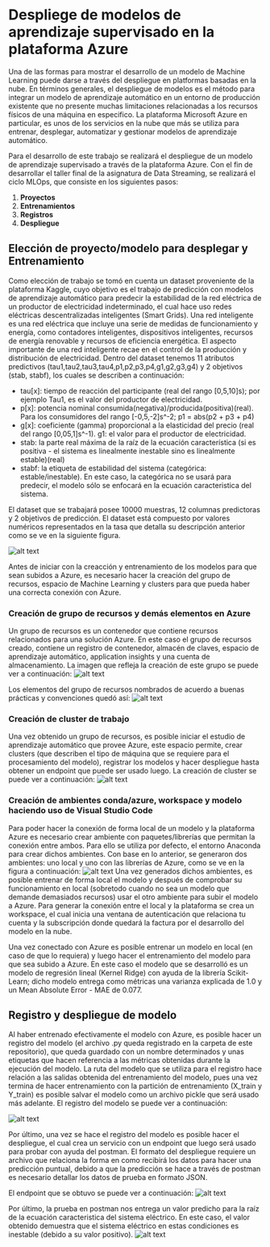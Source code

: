 # Despliege de modelos de aprendizaje supervisado en la plataforma Azure 

Una de las formas para mostrar el desarrollo de un modelo de Machine Learning puede darse a través del despliegue en platformas basadas en la nube. En términos generales, el despliegue de modelos es el método para integrar un modelo de aprendizaje automático en un entorno de producción existente que no presente muchas limitaciones relacionadas a los recursos físicos de una máquina en especifico. La plataforma Microsoft Azure en particular, es unos de los servicios en la nube que más se utiliza para entrenar, desplegar, automatizar y gestionar modelos de aprendizaje automático. 

Para el desarrollo de este trabajo se realizará el despliegue de un modelo de aprendizaje supervisado a través de la plataforma Azure. Con el fin de desarrollar el taller final de la asignatura de Data Streaming, se realizará el ciclo MLOps, que consiste en los siguientes pasos: 

1. **Proyectos**
2. **Entrenamientos** 
3. **Registros** 
4. **Despliegue**

## Elección de proyecto/modelo para desplegar y Entrenamiento

Como elección de trabajo se tomó en cuenta un dataset proveniente de la plataforma Kaggle, cuyo objetivo es el trabajo de predicción con modelos de aprendizaje automático para predecir la estabilidad de la red eléctrica de un productor de electricidad indeterminado, el cual hace uso redes eléctricas descentralizadas inteligentes (Smart Grids).
Una red inteligente es una red eléctrica que incluye una serie de medidas de funcionamiento y energía, como contadores inteligentes, dispositivos inteligentes, recursos de energía renovable y recursos de eficiencia energética. El aspecto importante de una red inteligente recae en el control de la producción y distribución de electricidad. 
Dentro del dataset tenemos 11 atributos predictivos (tau1,tau2,tau3,tau4,p1,p2,p3,p4,g1,g2,g3,g4) y 2 objetivos (stab, stabf), los cuales se describen a continuación: 

- tau[x]: tiempo de reacción del participante (real del rango [0,5,10]s); por ejemplo Tau1, es el valor del productor de electricidad.
- p[x]: potencia nominal consumida(negativa)/producida(positiva)(real). Para los consumidores del rango [-0,5,-2]s^-2; p1 = abs(p2 + p3 + p4)
- g[x]: coeficiente (gamma) proporcional a la elasticidad del precio (real del rango [0,05,1]s^-1). g1: el valor para el productor de electricidad.
- stab: la parte real máxima de la raíz de la ecuación característica (si es positiva - el sistema es linealmente inestable sino es linealmente estable)(real)
- stabf: la etiqueta de estabilidad del sistema (categórica: estable/inestable). 
En este caso, la categórica no se usará para predecir, el modelo sólo se enfocará en la ecuación caracteristica del sistema. 

El dataset que se trabajará posee 10000 muestras, 12 columnas predictoras y 2 objetivos de predicción. El dataset está compuesto por valores numéricos representados en la tasa que detalla su descripción anterior como se ve en la siguiente figura. 

![alt text](https://github.com/fblaura/cloud_hw/blob/main/images/dataset.PNG)

Antes de iniciar con la creacción y entrenamiento de los modelos para que sean subidos a Azure, es necesario hacer la creación del grupo de recursos, espacio de Machine Learning y clusters para que pueda haber una correcta conexión con Azure.

### Creación de grupo de recursos y demás elementos en Azure

Un grupo de recursos es un contenedor que contiene recursos relacionados para una solución Azure. En este caso el grupo de recursos creado, contiene un registro de contenedor, almacén de claves, espacio de aprendizaje automático, application insights y una cuenta de almacenamiento. La imagen que refleja la creación de este grupo se puede ver a continuación: 
![alt text](https://github.com/fblaura/cloud_hw/blob/main/images/Recurso%20creado.PNG)

Los elementos del grupo de recursos nombrados de acuerdo a buenas prácticas y convenciones quedó así: 
![alt text](https://github.com/fblaura/cloud_hw/blob/main/images/Recurso.PNG)

### Creación de cluster de trabajo 

Una vez obtenido un grupo de recursos, es posible iniciar el estudio de aprendizaje automático que provee Azure, este espacio permite, crear clusters (que describen el tipo de máquina que se requiere para el procesamiento del modelo), registrar los modelos y hacer despliegue hasta obtener un endpoint que puede ser usado luego. La creación de cluster se puede ver a continuación: 
![alt text](https://github.com/fblaura/cloud_hw/blob/main/images/Compute%20cluster.PNG)

### Creación de ambientes conda/azure, workspace y modelo haciendo uso de Visual Studio Code

Para poder hacer la conexión de forma local de un modelo y la plataforma Azure es necesario crear ambiente con paquetes/librerías que permitan la conexión entre ambos. Para ello se utiliza por defecto, el entorno Anaconda para crear dichos ambientes. Con base en lo anterior, se generaron dos ambientes: uno local y uno con las librerías de Azure, como se ve en la figura a continuación: 
![alt text](https://github.com/fblaura/cloud_hw/blob/main/images/ambientes.png)
Una vez generados dichos ambientes, es posible entrenar de forma local el modelo y después de comprobar su funcionamiento en local (sobretodo cuando no sea un modelo que demande demasiados recursos) usar el otro ambiente para subir el modelo a Azure. Para generar la conexión entre el local y la plataforma se crea un workspace, el cual inicia una ventana de autenticación que relaciona tu cuenta y la subscripción donde quedará la factura por el desarrollo del modelo en la nube. 

Una vez conectado con Azure es posible entrenar un modelo en local (en caso de que lo requiera) y luego hacer el entrenamiento del modelo para que sea subido a Azure. En este caso el modelo que se desarrolló es un modelo de regresión lineal (Kernel Ridge) con ayuda de la librería Scikit-Learn; dicho modelo entrega como métricas una varianza explicada de 1.0 y un Mean Absolute Error - MAE de 0.077. 

## Registro y despliegue de modelo 

Al haber entrenado efectivamente el modelo con Azure, es posible hacer un registro del modelo (el archivo .py queda registrado en la carpeta de este repositorio), que queda guardado con un nombre determinados y unas etiquetas que hacen referencia a las métricas obtenidas durante la ejecución del modelo. La ruta del modelo que se utiliza para el registro hace relación a las salidas obtenida del entrenamiento del modelo, pues una vez termina de hacer entrenamiento con la partición de entrenamiento (X_train y Y_train) es posible salvar el modelo como un archivo pickle que será usado más adelante. El registro del modelo se puede ver a continuación: 

![alt text](https://github.com/fblaura/cloud_hw/blob/main/images/Models.PNG)

Por último, una vez se hace el registro del modelo es posible hacer el despliegue, el cual crea un servicio con un endpoint que luego será usado para probar con ayuda del postman. El formato del despliegue requiere un archivo que relaciona la forma en como recibirá los datos para hacer una predicción puntual, debido a que la predicción se hace a través de postman es necesario detallar los datos de prueba en formato JSON.

El endpoint que se obtuvo se puede ver a continuación: 
![alt text](https://github.com/fblaura/cloud_hw/blob/main/images/Endpoint.PNG)

Por último, la prueba en postman nos entrega un valor predicho para la raíz de la ecuación caracteristica del sistema eléctrico. En este caso, el valor obtenido demuestra que el sistema eléctrico en estas condiciones es inestable (debido a su valor positivo). 
![alt text](https://github.com/fblaura/cloud_hw/blob/main/images/Postman.PNG)

